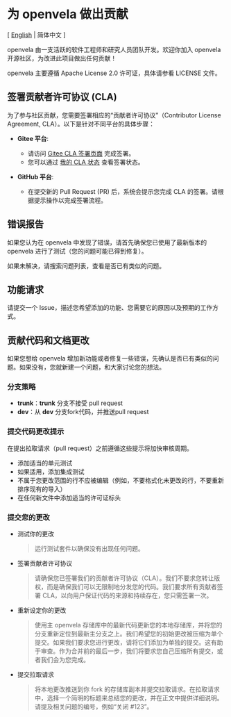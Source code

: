 # 为 openvela 做出贡献

\[ [English](CONTRIBUTING.md) | 简体中文 \]

openvela 由一支活跃的软件工程师和研究人员团队开发。欢迎你加入 openvela 开源社区，为改进此项目做出任何贡献！

openvela 主要遵循 Apache License 2.0 许可证，具体请参看 LICENSE 文件。

## 签署贡献者许可协议 (CLA)

为了参与社区贡献，您需要签署相应的“贡献者许可协议”（Contributor License Agreement, CLA）。以下是针对不同平台的具体步骤：

- **Gitee 平台**:
  - 请访问 [Gitee CLA 签署页面](https://gitee.com/organizations/open-vela/cla/zs6b7c48u6juka2tsnrnkzx6k88np85e) 完成签署。
  - 您可以通过 [我的 CLA 状态](https://gitee.com/profile/clas) 查看签署状态。

- **GitHub 平台**:
  - 在提交新的 Pull Request (PR) 后，系统会提示您完成 CLA 的签署。请根据提示操作以完成签署流程。

## 错误报告

如果您认为在 openvela 中发现了错误，请首先确保您已使用了最新版本的 openvela 进行了测试（您的问题可能已得到修复）。

如果未解决，请搜索问题列表，查看是否已有类似的问题。

## 功能请求

请提交一个 Issue，描述您希望添加的功能、您需要它的原因以及预期的工作方式。

## 贡献代码和文档更改

如果您想给 openvela 增加新功能或者修复一些错误，先确认是否已有类似的问题。如果没有，您就新建一个问题，和大家讨论您的想法。

### 分支策略

- **trunk**：**trunk** 分支不接受 pull request
- **dev**：从 **dev** 分支fork代码，并推送pull request

### 提交代码更改提示

在提出拉取请求（pull request）之前遵循这些提示将加快审核周期。

- 添加适当的单元测试
- 如果适用，添加集成测试
- 不属于您更改范围的行不应被编辑（例如，不要格式化未更改的行，不要重新排序现有的导入）
- 在任何新文件中添加适当的许可证标头

### 提交您的更改

- 测试你的更改

  > 运行测试套件以确保没有出现任何问题。

- 签署贡献者许可协议

   > 请确保您已签署我们的贡献者许可协议（CLA）。我们不要求您转让版权，而是确保我们可以无限制地分发您的代码。我们要求所有贡献者签署 CLA，以向用户保证代码的来源和持续存在，您只需签署一次。

- 重新设定你的更改

   > 使用主 openvela 存储库中的最新代码更新您的本地存储库，并将您的分支重新定位到最新主分支之上。我们希望您的初始更改被压缩为单个提交。如果我们要求您进行更改，请将它们添加为单独的提交。这有助于审查。作为合并前的最后一步，我们将要求您自己压缩所有提交，或者我们会为您完成。

- 提交拉取请求

  > 将本地更改推送到你 fork 的存储库副本并提交拉取请求。在拉取请求中，选择一个简明的标题来总结您的更改，并在正文中提供详细说明。请提及相关问题的编号，例如“关闭 #123”。
